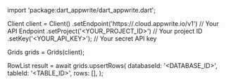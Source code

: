 import 'package:dart_appwrite/dart_appwrite.dart';

Client client = Client()
    .setEndpoint('https://<REGION>.cloud.appwrite.io/v1') // Your API Endpoint
    .setProject('<YOUR_PROJECT_ID>') // Your project ID
    .setKey('<YOUR_API_KEY>'); // Your secret API key

Grids grids = Grids(client);

RowList result = await grids.upsertRows(
    databaseId: '<DATABASE_ID>',
    tableId: '<TABLE_ID>',
    rows: [],
);
